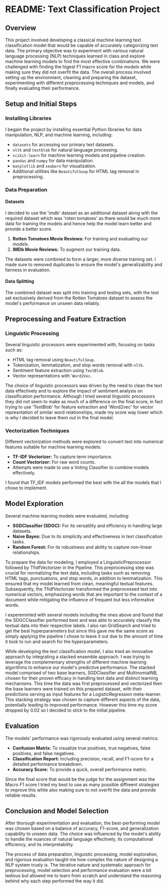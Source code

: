 
# README: Text Classification Project

## Overview

This project involved developing a classical machine learning text classification model that would be capable of accurately categorizing text data. The primary objective was to experiment with various natural language processing (NLP) techniques learned in class and explore machine learning models to find the most effective combinations. We were challenged with finding the higest F1 macro score for the models while making sure they did not overfit the data. The overall process involved setting up the environment, cleaning and preparing the dataset, experimenting with different preprocessing techniques and models, and finally  evaluating their performance.

## Setup and Initial Steps

### Installing Libraries

I begain the project by installing essential Python libraries for data manipulation, NLP, and machine learning, including:

- `datasets` for accessing our primary text datasets.
- `nltk` and `textblob` for natural language processing.
- `scikit-learn` for machine learning models and pipeline creation.
- `pandas` and `numpy` for data manipulation.
- `matplotlib` and `seaborn` for visualization.
- Additional utilities like `BeautifulSoup` for HTML tag removal in preprocessing.

### Data Preparation

#### Datasets

I decided to use the 'imdb' dataset as an additional dataset along with the required dataset which was 'roten tomatoes' as there would be much more data for training the models and hence help the model learn better and provide a better score.

1. **Rotten Tomatoes Movie Reviews:** For training and evaluating our models.
2. **IMDb Movie Reviews:** To augment our training data.

The datasets were combined to form a larger, more diverse training set. I made sure to removed duplicates to ensure the model's generalizability and fairness in evaluation.

#### Data Splitting

The combined dataset was split into training and testing sets, with the test set exclusively derived from the Rotten Tomatoes dataset to assess the model's performance on unseen data reliably.

## Preprocessing and Feature Extraction

### Linguistic Processing

Several linguistic processors were experimented with, focusing on tasks such as:

- HTML tag removal using `BeautifulSoup`.
- Tokenization, lemmatization, and stop words removal with `nltk`.
- Sentiment feature extraction using `TextBlob`.
- Vector representations with '`Word2Vec`.

The choice of linguistic processors was driven by the need to clean the text data effectively and to explore the impact of sentiment analysis on classification performance. Although I tried several linguistic processors they did not seem to make as much of a difference on the final score, in fact trying to use 'TextBlob' for feature extraction and 'Word2vec' for vector represntation of similar word relationships, made my score way lower which is why I decided to leave them out in the final model.

### Vectorization Techniques

Different vectorization methods were explored to convert text into numerical features suitable for machine learning models:

- **TF-IDF Vectorizer:** To capture term importance.
- **Count Vectorizer:** For raw word counts.
- Attempts were made to use a Voting Classifier to combine models effectively.

I found that TF_IDF models performed the best with the all the models that I chose to implement.

## Model Exploration

Several machine learning models were evaluated, including:

- **SGDClassifier (SDGC):** For its versatility and efficiency in handling large datasets.
- **Naive Bayes:** Due to its simplicity and effectiveness in text classification tasks.
- **Random Forest:** For its robustness and ability to capture non-linear relationships.

To prepare the data for modeling, I employed a LinguisticPreprocessor followed by TfidfVectorizer in the Pipeline. This preprocessing step was crucial for normalizing the text data, including tasks such as removing HTML tags, punctuations, and stop words, in addition to lemmatization. This ensured that my model learned from clean, meaningful textual features. Subsequently, the TfidfVectorizer transformed the preprocessed text into numerical vectors, emphasizing words that are important to the context of a document while mitigating the influence of frequent but less informative words.

I expereminted with several models including the ones above and found that the SDGCClassifier performed best and was able to accurately classify the textual data into their respective labels. I also ran GridSearch and tried to get the best hyperparameters but since this gave me the same score as simply applying the pipeline I chose to leave it out due to the amount of time it took to run and search for the hyperparameters. 

While developing the text classification model, I also tried an innovative approach by integrating a stacked ensemble approach. I was trying to leverage the complementary strengths of different machine learning algorithms to enhance our model's predictive performance. The stacked model comprised of two base learners, SGDClassifier and MultinomialNB, chosen for their proven efficacy in handling text data and distinct learning mechanisms. This time the data was first preprocessed and vectorized then the base learners were trained on this prepared dataset, with their predictions serving as input features for a LogisticRegression meta-learner. This stacking strategy was chosen to capture different aspects of the data, potentially leading to improved performance. However this time my score dropped by 0.02 so I decided to stick to the initial pipeline. 

## Evaluation

The models' performance was rigorously evaluated using several metrics:

- **Confusion Matrix:** To visualize true positives, true negatives, false positives, and false negatives.
- **Classification Report:** Including precision, recall, and F1-score for a detailed performance breakdown.
- **Accuracy Score:** To provide a quick, overall performance metric.

Since the final score that would be the judge for the assignment was the Macro F1 score I tried my best to use as many possible diffreent strategies to improve this while also making sure to not overfit the data and provide reliable results. 

## Conclusion and Model Selection

After thorough experimentation and evaluation, the best-performing model was chosen based on a balance of accuracy, F1-score, and generalization capability to unseen data. The choice was influenced by the model's ability to handle the nuances of natural language effectively, its computational efficiency, and its interpretability.

The process of data preparation, linguistic processing, model exploration, and rigorous evaluation taught me how complex the nature of designing a NLP system truely is. The iterative nature and systematic approach for preprocessing, model selection and performance evaluation were a bit tedious but allowed me to learn from scratch and understand the reasoning behind why each step performed the way it did.
